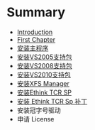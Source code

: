 # Summary

* [Introduction](README.md)
* [First Chapter](chapter1.md)
* [安装主程序](an-zhuang-zhu-cheng-xu.md)
* [安装VS2005支持包](an-zhuang-vs2005-zhi-chi-bao.md)
* [安装VS2008支持包](an-zhuang-vs2008-zhi-chi-bao.md)
* [安装VS2010支持包](an-zhuang-vs2010-zhi-chi-bao.md)
* [安装XFS Manager](an-zhuang-xfs-manager.md)
* [安装Ethink TCR SP](an-zhuang-ethink-tcr-sp.md)
* [安装 Ethink TCR Sp 补丁](an-zhuang-ethink-tcr-sp-bu-ding.md)
* 安装冠字号驱动
* 申请 License

